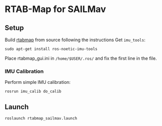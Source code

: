 # RTAB-Map for SAILMav

## Setup
Build [rtabmap](https://github.com/introlab/rtabmap_ros) from source following the instructions
Get `imu_tools`:
```
sudo apt-get install ros-noetic-imu-tools
```

Place rtabmap_gui.ini in `/home/$USER/.ros/` and fix the first line in the file.   

### IMU Calibration
Perform simple IMU calibration:
```
rosrun imu_calib do_calib
```


## Launch
```
roslaunch rtabmap_sailmav.launch
```
